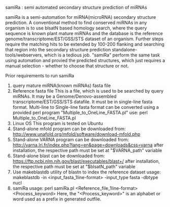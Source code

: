 samiRa : semi automated secondary structure prediction of miRNAs

samiRa is a semi-automation for miRNA(microRNA) secondary structure prediction. A conventional method to find conserved miRNAs in any organism is to use blsatN based homology search, where the query sequence is known plant mature miRNAs and the database is the reference genome/transcriptome/EST/GSS/STS dataset of an organism. Further steps require the matching hits to be extended by 100-200 flanking and searching that region into the secondary structure prediction standalone-tools/webservers, which is a tedious job. "samiRa" perform the same task using automation and provied the predicted structures, which just requires a manual selection - whether to choose that structure or not.

Prior requirements to run samiRa
1.	query mature miRNA(known miRNAs) fasta file
2.	Reference fasta file
	This is a file, which is used to be searched by query miRNAs.
	It may be a Genome/Denovo-assembled transcriptome/EST/GSS/STS datafile.
	It must be in single-line fasta format.
	Multi-line to Single-line fasta format can be converted using a provided perl program "Multiple_to_OneLine_FASTA.pl"
		use: perl Multiple_to_OneLine_FASTA.pl <Input-fasta-filename>	<Output-fasta-filename>
3.	Linux OS
	This program is tested on Ubuntu
4.	Stand-alone mfold program
	can be downloaded from: http://www.unafold.org/mfold/software/download-mfold.php
5.	Stand-alone VARNA program
	can be downloaded from: http://varna.lri.fr/index.php?lang=en&page=downloads&css=varna
	after installation, the respective path must be set at "$VARNA_path" variable
6.	Stand-alone blast
	can be downloaded from: https://ftp.ncbi.nlm.nih.gov/blast/executables/blast+/
	after installation, the respective path must be set at "$blsatN_path" variable
7.	Use makeblastdb utility of blastn to index the reference dataset
	usage: makeblastdb -in <input_fasta_1line-format> -input_type fasta -dbtype nucl
8.	samiRa usage:
	perl samiRa.pl <query-mature-miRNAs-fastafile> <Reference_file_1line-format>	<Process_keyword>
	Here, the "<Process_keyword>" is an alphabet or word used as a prefix in generated outfile.
